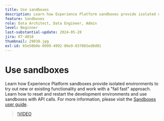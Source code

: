 ```yaml
---
title: Use sandboxes
description: Learn how Experience Platform sandboxes provide isolated environments to try out new or existing functionality and work with a "fail fast" approach. Learn how to reset and restart the development environments and use sandboxes with API calls.
feature: Sandboxes
role: Data Architect, Data Engineer, Admin
level: Beginner
last-substantial-update: 2024-05-28
jira: KT-4018
thumbnail: 29838.jpg
exl-id: 65e50b0e-0999-4992-86e9-037065ed0d01
---
```

# Use sandboxes

Learn how Experience Platform sandboxes provide isolated environments to try out new or existing functionality and work with a "fail fast" approach. Learn how to reset and restart the development environments and use sandboxes with API calls. For more information, please visit the [Sandboxes user guide](https://experienceleague.adobe.com/docs/experience-platform/sandbox/home.html).

>[!VIDEO](https://video.tv.adobe.com/v/29838/?learn=on)


